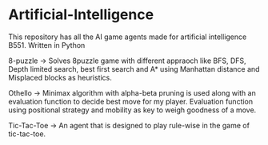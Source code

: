 Artificial-Intelligence
=======================

This repository has all the AI game agents made for artificial intelligence B551.
Written in Python

8-puzzle
-> Solves 8puzzle game with different appraoch like BFS, DFS, Depth limited search, best first search and A* using Manhattan distance and Misplaced blocks as heuristics.

Othello
-> Minimax algorithm with alpha-beta pruning is used along with an evaluation function to decide best move for my player. Evaluation function using positional strategy and mobility as key to weigh goodness of a move.

Tic-Tac-Toe
-> An agent that is designed to play rule-wise in the game of tic-tac-toe.
